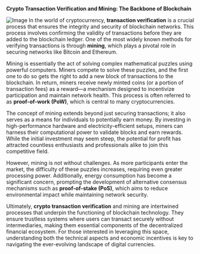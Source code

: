 **Crypto Transaction Verification and Mining: The Backbone of Blockchain**


![Image](https://github.com/user-attachments/assets/31692037-0104-4703-abd1-696b6a7dd41b)
In the world of cryptocurrency, **transaction verification** is a crucial process that ensures the integrity and security of blockchain networks. This process involves confirming the validity of transactions before they are added to the blockchain ledger. One of the most widely known methods for verifying transactions is through **mining**, which plays a pivotal role in securing networks like Bitcoin and Ethereum.

Mining is essentially the act of solving complex mathematical puzzles using powerful computers. Miners compete to solve these puzzles, and the first one to do so gets the right to add a new block of transactions to the blockchain. In return, miners receive newly minted coins (or a portion of transaction fees) as a reward—a mechanism designed to incentivize participation and maintain network health. This process is often referred to as **proof-of-work (PoW)**, which is central to many cryptocurrencies.

The concept of mining extends beyond just securing transactions; it also serves as a means for individuals to potentially earn money. By investing in high-performance hardware and electricity-efficient setups, miners can harness their computational power to validate blocks and earn rewards. While the initial investment may seem steep, the potential for profit has attracted countless enthusiasts and professionals alike to join this competitive field.

However, mining is not without challenges. As more participants enter the market, the difficulty of these puzzles increases, requiring even greater processing power. Additionally, energy consumption has become a significant concern, prompting the development of alternative consensus mechanisms such as **proof-of-stake (PoS)**, which aims to reduce environmental impact while maintaining network security.

Ultimately, **crypto transaction verification** and mining are intertwined processes that underpin the functioning of blockchain technology. They ensure trustless systems where users can transact securely without intermediaries, making them essential components of the decentralized financial ecosystem. For those interested in leveraging this space, understanding both the technical aspects and economic incentives is key to navigating the ever-evolving landscape of digital currencies.